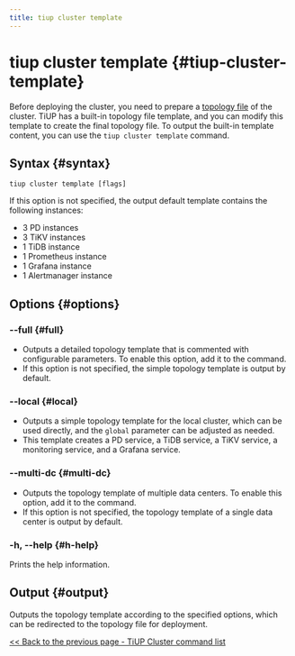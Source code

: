 ```yaml
---
title: tiup cluster template
---
```


# tiup cluster template {#tiup-cluster-template}

Before deploying the cluster, you need to prepare a [topology file](/tiup/tiup-cluster-topology-reference.md) of the cluster. TiUP has a built-in topology file template, and you can modify this template to create the final topology file. To output the built-in template content, you can use the `tiup cluster template` command.

## Syntax {#syntax}

```shell
tiup cluster template [flags]
```

If this option is not specified, the output default template contains the following instances:

-   3 PD instances
-   3 TiKV instances
-   1 TiDB instance
-   1 Prometheus instance
-   1 Grafana instance
-   1 Alertmanager instance

## Options {#options}

### --full {#full}

-   Outputs a detailed topology template that is commented with configurable parameters. To enable this option, add it to the command.
-   If this option is not specified, the simple topology template is output by default.

### --local {#local}

-   Outputs a simple topology template for the local cluster, which can be used directly, and the `global` parameter can be adjusted as needed.
-   This template creates a PD service, a TiDB service, a TiKV service, a monitoring service, and a Grafana service.

### --multi-dc {#multi-dc}

-   Outputs the topology template of multiple data centers. To enable this option, add it to the command.
-   If this option is not specified, the topology template of a single data center is output by default.

### -h, --help {#h-help}

Prints the help information.

## Output {#output}

Outputs the topology template according to the specified options, which can be redirected to the topology file for deployment.

[&#x3C;&#x3C; Back to the previous page - TiUP Cluster command list](/tiup/tiup-component-cluster.md#command-list)
